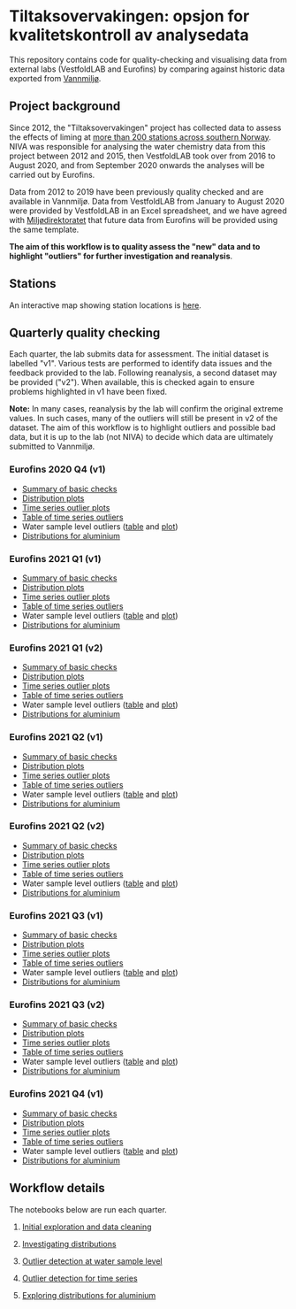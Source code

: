 # Tiltaksovervakingen: opsjon for kvalitetskontroll av analysedata

This repository contains code for quality-checking and visualising data from external labs (VestfoldLAB and Eurofins) by comparing against historic data exported from [Vannmiljø](https://vannmiljo.miljodirektoratet.no/). 

## Project background

Since 2012, the "Tiltaksovervakingen" project has collected data to assess the effects of liming at [more than 200 stations across southern Norway](https://nivanorge.github.io/tiltaksovervakingen/pages/stn_map.html). NIVA was responsible for analysing the water chemistry data from this project between 2012 and 2015, then VestfoldLAB took over from 2016 to August 2020, and from September 2020 onwards the analyses will be carried out by Eurofins. 

Data from 2012 to 2019 have been previously quality checked and are available in Vannmiljø. Data from VestfoldLAB from January to August 2020 were provided by VestfoldLAB in an Excel spreadsheet, and we have agreed with [Miljødirektoratet](https://www.miljodirektoratet.no/) that future data from Eurofins will be provided using the same template.

**The aim of this workflow is to quality assess the "new" data and to highlight "outliers" for further investigation and reanalysis**.

## Stations

An interactive map showing station locations is [here](https://nivanorge.github.io/tiltaksovervakingen/pages/stn_map.html).

## Quarterly quality checking

Each quarter, the lab submits data for assessment. The initial dataset is labelled "v1". Various tests are performed to identify data issues and the feedback provided to the lab. Following reanalysis, a second dataset may be provided ("v2"). When available, this is checked again to ensure problems highlighted in v1 have been fixed.

**Note:** In many cases, reanalysis by the lab will confirm the original extreme values. In such cases, many of the outliers will still be present in v2 of the dataset. The aim of this workflow is to highlight outliers and possible bad data, but it is up to the lab (not NIVA) to decide which data are ultimately submitted to Vannmiljø. 

### Eurofins 2020 Q4 (v1)

 * [Summary of basic checks](https://nbviewer.org/github/NIVANorge/tiltaksovervakingen/blob/master/notebooks/eurofins_2020_q4/01_data_processing.ipynb#9.-Version-1-summary)
 * [Distribution plots](https://nivanorge.github.io/tiltaksovervakingen/output/eurofins_2020_q4_v1/distribution_plots.html) 
 * [Time series outlier plots](https://nivanorge.github.io/tiltaksovervakingen/output/eurofins_2020_q4_v1/timeseries_plots.html)  
 * [Table of time series outliers](https://github.com/NIVANorge/tiltaksovervakingen/blob/master/output/eurofins_2020_q4_v1/timerseries_outliers.csv)
 * Water sample level outliers ([table](https://github.com/NIVANorge/tiltaksovervakingen/blob/master/output/eurofins_2020_q4_v1/isoforest_ca_ph.csv) and [plot](https://github.com/NIVANorge/tiltaksovervakingen/blob/master/output/eurofins_2020_q4_v1/isoforest_ca_ph_plot.png))
 * [Distributions for aluminium](https://raw.githubusercontent.com/NIVANorge/tiltaksovervakingen/master/output/eurofins_2020_q4_v1/al_fracs_displots_by_period.png) 

### Eurofins 2021 Q1 (v1)

 * [Summary of basic checks](https://nbviewer.org/github/NIVANorge/tiltaksovervakingen/blob/master/notebooks/eurofins_2021_q1/01_data_processing.ipynb#9.-Version-1-summary)
 * [Distribution plots](https://nivanorge.github.io/tiltaksovervakingen/output/eurofins_2021_q1_v1/distribution_plots.html) 
 * [Time series outlier plots](https://nivanorge.github.io/tiltaksovervakingen/output/eurofins_2021_q1_v1/timeseries_plots.html)  
 * [Table of time series outliers](https://github.com/NIVANorge/tiltaksovervakingen/blob/master/output/eurofins_2021_q1_v1/timerseries_outliers.csv)
 * Water sample level outliers ([table](https://github.com/NIVANorge/tiltaksovervakingen/blob/master/output/eurofins_2021_q1_v1/isoforest_ca_ph.csv) and [plot](https://github.com/NIVANorge/tiltaksovervakingen/blob/master/output/eurofins_2021_q1_v1/isoforest_ca_ph_plot.png))
 * [Distributions for aluminium](https://raw.githubusercontent.com/NIVANorge/tiltaksovervakingen/master/output/eurofins_2021_q1_v1/al_fracs_displots_by_period.png)
 
### Eurofins 2021 Q1 (v2)

 * [Summary of basic checks](https://nbviewer.org/github/NIVANorge/tiltaksovervakingen/blob/master/notebooks/eurofins_2021_q1/01_data_processing.ipynb#10.-Version-2-summary-(02.02.2022))
 * [Distribution plots](https://nivanorge.github.io/tiltaksovervakingen/output/eurofins_2021_q1_v2/distribution_plots.html) 
 * [Time series outlier plots](https://nivanorge.github.io/tiltaksovervakingen/output/eurofins_2021_q1_v2/timeseries_plots.html)  
 * [Table of time series outliers](https://github.com/NIVANorge/tiltaksovervakingen/blob/master/output/eurofins_2021_q1_v2/timerseries_outliers.csv)
 * Water sample level outliers ([table](https://github.com/NIVANorge/tiltaksovervakingen/blob/master/output/eurofins_2021_q1_v2/isoforest_ca_ph.csv) and [plot](https://github.com/NIVANorge/tiltaksovervakingen/blob/master/output/eurofins_2021_q1_v2/isoforest_ca_ph_plot.png))
 * [Distributions for aluminium](https://raw.githubusercontent.com/NIVANorge/tiltaksovervakingen/master/output/eurofins_2021_q1_v2/al_fracs_displots_by_period.png) 
 
### Eurofins 2021 Q2 (v1)

 * [Summary of basic checks](https://nbviewer.org/github/NIVANorge/tiltaksovervakingen/blob/master/notebooks/eurofins_2021_q2/01_data_processing.ipynb#9.-Version-1-summary)
 * [Distribution plots](https://nivanorge.github.io/tiltaksovervakingen/output/eurofins_2021_q2_v1/distribution_plots.html) 
 * [Time series outlier plots](https://nivanorge.github.io/tiltaksovervakingen/output/eurofins_2021_q2_v1/timeseries_plots.html)  
 * [Table of time series outliers](https://github.com/NIVANorge/tiltaksovervakingen/blob/master/output/eurofins_2021_q2_v1/timerseries_outliers.csv)
 * Water sample level outliers ([table](https://github.com/NIVANorge/tiltaksovervakingen/blob/master/output/eurofins_2021_q2_v1/isoforest_ca_ph.csv) and [plot](https://github.com/NIVANorge/tiltaksovervakingen/blob/master/output/eurofins_2021_q2_v1/isoforest_ca_ph_plot.png))
 * [Distributions for aluminium](https://raw.githubusercontent.com/NIVANorge/tiltaksovervakingen/master/output/eurofins_2021_q2_v1/al_fracs_displots_by_period.png) 
 
### Eurofins 2021 Q2 (v2)

 * [Summary of basic checks](https://nbviewer.org/github/NIVANorge/tiltaksovervakingen/blob/master/notebooks/eurofins_2021_q2/01_data_processing.ipynb#10.-Version-2-summary-(02.02.2022))
 * [Distribution plots](https://nivanorge.github.io/tiltaksovervakingen/output/eurofins_2021_q2_v2/distribution_plots.html) 
 * [Time series outlier plots](https://nivanorge.github.io/tiltaksovervakingen/output/eurofins_2021_q2_v2/timeseries_plots.html)  
 * [Table of time series outliers](https://github.com/NIVANorge/tiltaksovervakingen/blob/master/output/eurofins_2021_q2_v2/timerseries_outliers.csv)
 * Water sample level outliers ([table](https://github.com/NIVANorge/tiltaksovervakingen/blob/master/output/eurofins_2021_q2_v2/isoforest_ca_ph.csv) and [plot](https://github.com/NIVANorge/tiltaksovervakingen/blob/master/output/eurofins_2021_q2_v2/isoforest_ca_ph_plot.png))
 * [Distributions for aluminium](https://raw.githubusercontent.com/NIVANorge/tiltaksovervakingen/master/output/eurofins_2021_q2_v2/al_fracs_displots_by_period.png) 
 
### Eurofins 2021 Q3 (v1)

 * [Summary of basic checks](https://nbviewer.org/github/NIVANorge/tiltaksovervakingen/blob/master/notebooks/eurofins_2021_q3/01_data_processing.ipynb#9.-Version-1-summary)
 * [Distribution plots](https://nivanorge.github.io/tiltaksovervakingen/output/eurofins_2021_q3_v1/distribution_plots.html) 
 * [Time series outlier plots](https://nivanorge.github.io/tiltaksovervakingen/output/eurofins_2021_q3_v1/timeseries_plots.html)  
 * [Table of time series outliers](https://github.com/NIVANorge/tiltaksovervakingen/blob/master/output/eurofins_2021_q3_v1/timerseries_outliers.csv)
 * Water sample level outliers ([table](https://github.com/NIVANorge/tiltaksovervakingen/blob/master/output/eurofins_2021_q3_v1/isoforest_ca_ph.csv) and [plot](https://github.com/NIVANorge/tiltaksovervakingen/blob/master/output/eurofins_2021_q3_v1/isoforest_ca_ph_plot.png))
 * [Distributions for aluminium](https://raw.githubusercontent.com/NIVANorge/tiltaksovervakingen/master/output/eurofins_2021_q3_v1/al_fracs_displots_by_period.png) 
 
### Eurofins 2021 Q3 (v2)

 * [Summary of basic checks](https://nbviewer.org/github/NIVANorge/tiltaksovervakingen/blob/master/notebooks/eurofins_2021_q3/01_data_processing.ipynb#10.-Version-2-summary-(02.02.2022))
 * [Distribution plots](https://nivanorge.github.io/tiltaksovervakingen/output/eurofins_2021_q3_v2/distribution_plots.html) 
 * [Time series outlier plots](https://nivanorge.github.io/tiltaksovervakingen/output/eurofins_2021_q3_v2/timeseries_plots.html)  
 * [Table of time series outliers](https://github.com/NIVANorge/tiltaksovervakingen/blob/master/output/eurofins_2021_q3_v2/timerseries_outliers.csv)
 * Water sample level outliers ([table](https://github.com/NIVANorge/tiltaksovervakingen/blob/master/output/eurofins_2021_q3_v2/isoforest_ca_ph.csv) and [plot](https://github.com/NIVANorge/tiltaksovervakingen/blob/master/output/eurofins_2021_q3_v2/isoforest_ca_ph_plot.png))
 * [Distributions for aluminium](https://raw.githubusercontent.com/NIVANorge/tiltaksovervakingen/master/output/eurofins_2021_q3_v2/al_fracs_displots_by_period.png)
 
### Eurofins 2021 Q4 (v1)

 * [Summary of basic checks](https://nbviewer.org/github/NIVANorge/tiltaksovervakingen/blob/master/notebooks/eurofins_2021_q4/01_data_processing.ipynb#9.-Version-1-summary)
 * [Distribution plots](https://nivanorge.github.io/tiltaksovervakingen/output/eurofins_2021_q4_v1/distribution_plots.html) 
 * [Time series outlier plots](https://nivanorge.github.io/tiltaksovervakingen/output/eurofins_2021_q4_v1/timeseries_plots.html)  
 * [Table of time series outliers](https://github.com/NIVANorge/tiltaksovervakingen/blob/master/output/eurofins_2021_q4_v1/timerseries_outliers.csv)
 * Water sample level outliers ([table](https://github.com/NIVANorge/tiltaksovervakingen/blob/master/output/eurofins_2021_q4_v1/isoforest_ca_ph.csv) and [plot](https://github.com/NIVANorge/tiltaksovervakingen/blob/master/output/eurofins_2021_q4_v1/isoforest_ca_ph_plot.png))
 * [Distributions for aluminium](https://raw.githubusercontent.com/NIVANorge/tiltaksovervakingen/master/output/eurofins_2021_q4_v1/al_fracs_displots_by_period.png) 

## Workflow details

The notebooks below are run each quarter.

 1. [Initial exploration and data cleaning](https://nbviewer.org/github/NIVANorge/tiltaksovervakingen/blob/master/notebooks/eurofins_2021_q1/01_data_processing.ipynb)
 
 2. [Investigating distributions](https://nbviewer.org/github/NIVANorge/tiltaksovervakingen/blob/master/notebooks/eurofins_2021_q1/02_distribution_plots.ipynb)
 
 3. [Outlier detection at water sample level](https://nbviewer.org/github/NIVANorge/tiltaksovervakingen/blob/master/notebooks/eurofins_2021_q1/03_outlier_detection.ipynb)
 
 4. [Outlier detection for time series](https://nbviewer.org/github/NIVANorge/tiltaksovervakingen/blob/master/notebooks/eurofins_2021_q1/04_timeseries.ipynb)
 
 5. [Exploring distributions for aluminium](https://nbviewer.org/github/NIVANorge/tiltaksovervakingen/blob/master/notebooks/eurofins_2021_q1/05_explore_al_fracs.ipynb)